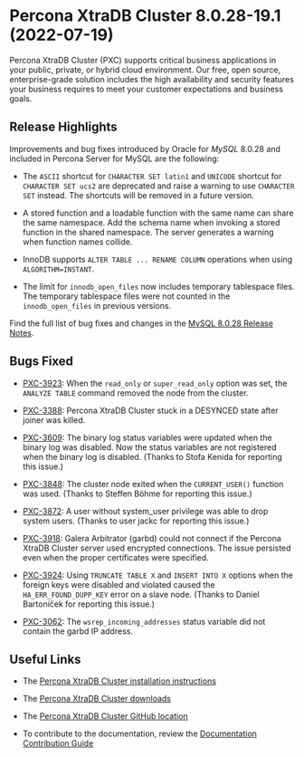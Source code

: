 # Percona XtraDB Cluster 8.0.28-19.1 (2022-07-19)

Percona XtraDB Cluster (PXC) supports critical business applications in your public, private, or hybrid cloud environment. Our free, open source, enterprise-grade solution includes the high availability and security features your business requires to meet your customer expectations and business goals.

## Release Highlights

Improvements and bug fixes introduced by Oracle for *MySQL* 8.0.28 and included in Percona Server for MySQL are the following:


* The `ASCII` shortcut for `CHARACTER SET latin1` and `UNICODE` shortcut for `CHARACTER SET ucs2` are deprecated and raise a warning to use `CHARACTER SET` instead. The shortcuts will be removed in a future version.


* A stored function and a loadable function with the same name can share the same namespace. Add the schema name when invoking a stored function in the shared namespace. The server generates a warning when function names collide.


* InnoDB supports `ALTER TABLE ... RENAME COLUMN` operations when using `ALGORITHM=INSTANT`.


* The limit for `innodb_open_files` now includes temporary tablespace files. The temporary tablespace files were not counted in the `innodb_open_files` in previous versions.

Find the full list of bug fixes and changes in the [MySQL 8.0.28 Release Notes](https://dev.mysql.com/doc/relnotes/mysql/8.0/en/news-8-0-28.html).

## Bugs Fixed


* [PXC-3923](https://jira.percona.com/browse/PXC-3923): When the `read_only` or `super_read_only` option was set, the `ANALYZE TABLE` command removed the node from the cluster.


* [PXC-3388](https://jira.percona.com/browse/PXC-3388): Percona XtraDB Cluster stuck in a DESYNCED state after joiner was killed.


* [PXC-3609](https://jira.percona.com/browse/PXC-3609): The binary log status variables were updated when the binary log was disabled. Now the status variables are not registered when the binary log is disabled. (Thanks to Stofa Kenida for reporting this issue.)


* [PXC-3848](https://jira.percona.com/browse/PXC-3848): The cluster node exited when the `CURRENT_USER()` function was used. (Thanks to Steffen Böhme for reporting this issue.)


* [PXC-3872](https://jira.percona.com/browse/PXC-3872): A user without system_user privilege was able to drop system users. (Thanks to user jackc for reporting this issue.)


* [PXC-3918](https://jira.percona.com/browse/PXC-3918): Galera Arbitrator (garbd) could not connect if the Percona XtraDB Cluster server used encrypted connections. The issue persisted even when the proper certificates were specified.


* [PXC-3924](https://jira.percona.com/browse/PXC-3924): Using `TRUNCATE TABLE X` and `INSERT INTO X` options when the foreign keys were disabled and violated caused the `HA_ERR_FOUND_DUPP_KEY` error on a slave node. (Thanks to Daniel Bartoníček for reporting this issue.)


* [PXC-3062](https://jira.percona.com/browse/PXC-3062): The `wsrep_incoming_addresses` status variable did not contain the garbd IP address.

## Useful Links


* The [Percona XtraDB Cluster installation instructions](https://www.percona.com/doc/percona-xtradb-cluster/8.0/install/index.html)


* The [Percona XtraDB Cluster downloads](https://www.percona.com/downloads/Percona-XtraDB-Cluster-LATEST/#)


* The [Percona XtraDB Cluster GitHub location](https://github.com/percona/percona-xtradb-cluster)


* To contribute to the documentation, review the [Documentation Contribution Guide](https://github.com/percona/pxc-docs/blob/8.0/contributing.md)
